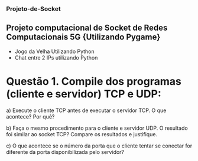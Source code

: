 ### Projeto-de-Socket
## Projeto computacional de Socket de Redes Computacionais 5G {Utilizando Pygame}

- Jogo da Velha Utilizando Python 
- Chat entre 2 IPs utilizando Python



# Questão 1. Compile dos programas (cliente e servidor) TCP e UDP:

a)	Execute o cliente TCP antes de executar o servidor TCP. O que acontece? Por quê?

b)	Faça o mesmo procedimento para o cliente e servidor UDP. O resultado foi similar ao socket TCP? Compare os resultados e justifique.

c)	O que acontece se o número da porta que o cliente tentar se conectar for diferente da porta disponibilizada pelo servidor?
